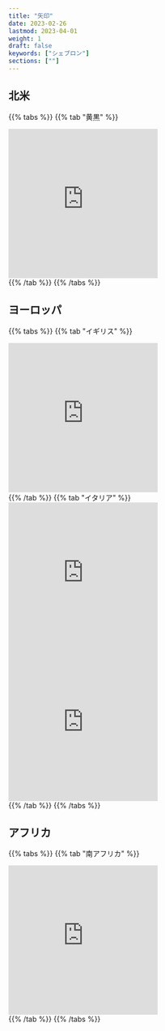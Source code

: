```yaml
---
title: "矢印"
date: 2023-02-26
lastmod: 2023-04-01
weight: 1
draft: false
keywords: ["シェブロン"]
sections: [""]
---
```


## 北米

{{% tabs  %}}
{{% tab "黄黒" %}}
<div class="googlemap-if">
<iframe src="https://www.google.com/maps/embed?pb=!4v1679668744014!6m8!1m7!1s7u524D9mu2l_-Kh_leJxkA!2m2!1d45.36640298003154!2d-122.6224868977959!3f21.332574939317098!4f-8.814036259385333!5f3.325193203789971" width="295" height="295" style="border:0;" allowfullscreen="" loading="lazy" referrerpolicy="no-referrer-when-downgrade"></iframe>
</div>
{{% /tab %}}
{{% /tabs %}}


## ヨーロッパ

{{% tabs  %}}
{{% tab "イギリス" %}}
<div class="googlemap-if">
<iframe src="https://www.google.com/maps/embed?pb=!4v1679667667094!6m8!1m7!1sqwK1Zwrq6m2_EYlK8h4pMQ!2m2!1d58.02820647329551!2d-3.853137978042831!3f359.29156806828723!4f-9.992496033436936!5f2.9976875922752355" width="295" height="295" style="border:0;" allowfullscreen="" loading="lazy" referrerpolicy="no-referrer-when-downgrade"></iframe>
</div>
{{% /tab %}}
{{% tab "イタリア" %}}
<div class="googlemap-if">
<iframe src="https://www.google.com/maps/embed?pb=!4v1679675547999!6m8!1m7!1sXjBirN0KjRv43UsoV0TseA!2m2!1d37.61066408709219!2d14.24705637951201!3f19.79028760073778!4f-16.09977612069892!5f3.144507152724452" width="295" height="295" style="border:0;" allowfullscreen="" loading="lazy" referrerpolicy="no-referrer-when-downgrade"></iframe>
<iframe src="https://www.google.com/maps/embed?pb=!4v1679951074620!6m8!1m7!1sraBOZFgfxQ5JLemLVU0ESg!2m2!1d43.16705853048431!2d12.77781161988071!3f248.2504232080267!4f-0.7558497052979902!5f3.325193203789971" width="295" height="295" style="border:0;" allowfullscreen="" loading="lazy" referrerpolicy="no-referrer-when-downgrade"></iframe>
</div>
{{% /tab %}}
{{% /tabs %}}

## アフリカ

{{% tabs  %}}
{{% tab "南アフリカ" %}}
<div class="googlemap-if">
<iframe src="https://www.google.com/maps/embed?pb=!4v1679676890815!6m8!1m7!1sEiYrCc-EL4OLi2sN4NEygQ!2m2!1d-28.83509760862618!2d22.06982439157163!3f252.8381689731987!4f-8.984915707595178!5f3.325193203789971" width="295" height="295" style="border:0;" allowfullscreen="" loading="lazy" referrerpolicy="no-referrer-when-downgrade"></iframe>
</div>
{{% /tab %}}
{{% /tabs %}}

